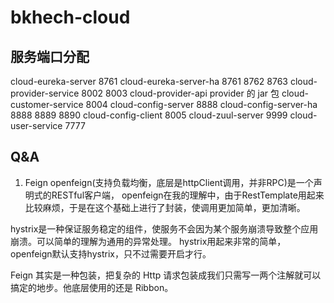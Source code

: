# bkhech-cloud

## 服务端口分配
cloud-eureka-server 8761
cloud-eureka-server-ha 8761 8762 8763
cloud-provider-service 8002 8003
cloud-provider-api provider 的 jar 包
cloud-customer-service 8004
cloud-config-server 8888
cloud-config-server-ha 8888 8889 8890
cloud-config-client 8005
cloud-zuul-server 9999
cloud-user-service 7777


## Q&A
1. Feign
openfeign(支持负载均衡，底层是httpClient调用，并非RPC)是一个声明式的RESTful客户端，
openfeign在我的理解中，由于RestTemplate用起来比较麻烦，于是在这个基础上进行了封装，使调用更加简单，更加清晰。

hystrix是一种保证服务稳定的组件，使服务不会因为某个服务崩溃导致整个应用崩溃。可以简单的理解为通用的异常处理。
hystrix用起来非常的简单，openfeign默认支持hystrix，只不过需要开启才行。

Feign 其实是一种包装，把复杂的 Http 请求包装成我们只需写一两个注解就可以搞定的地步。他底层使用的还是 Ribbon。